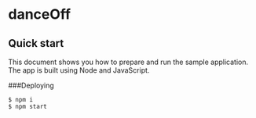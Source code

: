 # danceOff

## Quick start

This document shows you how to prepare and run the sample application. The app is built using Node and JavaScript.

###Deploying
```
$ npm i
$ npm start
```
